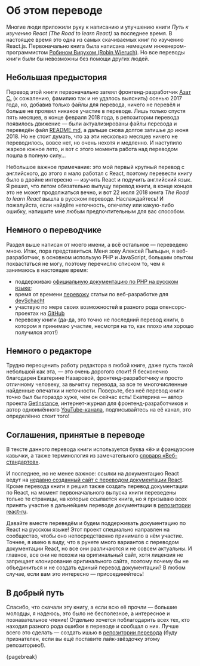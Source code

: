 # Об этом переводе

Многие люди приложили руку к написанию и улучшению книги *Путь к изучению React (The Road to learn React)* за последнее время. В настоящее время это одна из самых скачиваемых книг по изучению React.js. Первоначально книга была написана немецким инженером-программистом [Робином Вирухом (Robin Wieruch)](https://www.robinwieruch.de/). Но все переводы книги были бы невозможны без помощи других людей.

## Небольшая предыстория

Перевод этой книги первоначально затеял фронтенд-разработчик [Азат С.](https://github.com/azat-io) (к сожалению, фамилию так и не удалось выяснить) осенью 2017 года, но, добавив только файлы для перевода, ничего не перевёл и больше не проявил никакое участие в переводе. Лишь только спустя пять месяцев, в конце февраля 2018 года, в репозитории перевода появилось движение — были актуализированы файлы перевода и переведён файл [README.md](https://github.com/the-road-to-learn-react/the-road-to-learn-react-russian/blob/master/README.md), а дальше снова долгое затишье до июня 2018. Но не стоит думать, что за эти несколько месяцев ничего не переводилось, вовсе нет, но очень нехотя и медленно. И наступило жаркое южное лето, и вот с этого момента работа над переводом пошла в полную силу...

Небольшое важное примечание: это мой первый крупный перевод с английского, до этого я мало работал с React, поэтому перевести книгу было в двойне интересно — изучить React и подучить английский язык. Я решил, что летом обязательно выпущу перевод книги, в конце концов это не может продолжаться вечно, и вот 22 июля 2018 книга _The Road to learn React_ вышла в русском переводе. Наслаждайтесь! И пожалуйста, если найдёте неточность, опечатку или какую-либо ошибку, напишите мне любым предпочтительным для вас способом.

## Немного о переводчике

Раздел выше написан от моего имени, а всё остальное — переведено мною. Итак, пора представиться. Меня зову Алексей Пыльцын, я веб-разработчик, в основном использую PHP и JavaScript, большим опытом похвастаться не могу, поэтому перечислю списком то, чем я занимаюсь в настоящее время:

* поддерживаю [официальную документацию по PHP на русском языке](http://docs.php.net/manual/ru/);
* время от времени [перевожу](https://medium.com/@lex111/latest) статьи по веб-разработке для [devSchacht](https://medium.com/devschacht)
* участвую по мере своих возможностей в разного рода опенсорс-проектах на [GitHub](https://github.com/lex111/)
* перевожу книги (да-да, это точно не последний перевод книги, в котором я принимаю участие, несмотря на то, как плохо или хорошо получился этот!)

## Немного о редакторе

Трудно переоценить работу редактора в любой книге, даже пусть такой небольшой как эта, — это очень дорогого стоит! Я бесконечно благодарен Екатерине Назаровой, фронтенд-разработчику и просто отличному человеку, за вычитку перевода, за все те многочисленные найденные опечатки и неточности. Поверьте, без неё перевод книги точно был бы гораздо хуже, чем он сейчас есть! Екатерина — автор проекта [GetInstance](https://getinstance.info), интернет-журнал для фронтенд-разработчиков и автор одноимённого [YouTube-канала](https://www.youtube.com/channel/UCEBHlT_L1ME6e9ixaRPp0wg), подписывайтесь на её канал, это определённо стоит того!

## Соглашения, принятые в переводе

В тексте данного перевода книги используется буква «ё» и французские кавычки, а также терминология из замечательного [словаря «Веб-стандартов»](https://github.com/web-standards-ru/dictionary).

И последнее, но не менее важное: ссылки на документацию React ведут на [недавно созданный сайт с переводом документации React](https://ru.react.js.org/). Кроме перевода книги я решил также создать перевод документации по React, на момент первоначального выпуска книги переведены только те страницы, на которые ссылается книга, но я призываю всех принять участие в дальнейшем переводе документации в [репозитории react-ru](https://github.com/js-rus/react-ru).

Давайте вместе переведём и будем поддерживать документацию по React на русском языке! Этот проект специально направлен на сообщество, чтобы оно непосредственно принимало в нём участие. Точнее, я имею в виду, что в рунете много вариантов с переводом документации React, но все они различаются и не совсем актуальны. И главное, все они не похожи на оригинальный сайт, хотя лицензия не запрещает клонирование оригинального сайта, поэтому почему бы не объединиться и не создать единый перевод документации? В любом случае, если вам это интересно — присоединяйтесь!

## В добрый путь

Спасибо, что скачали эту книгу, а если всю её прочли — большие молодцы, я надеюсь, это было не бесполезное, а интересное и познавательное чтение! Отдельно хочется поблагодарить всех тех, кто находил разного рода ошибки в переводе и сообщал о них. Лучше всего это сделать — создать ишью в [репозитории перевода](https://github.com/the-road-to-learn-react/the-road-to-learn-react-russian) (буду признателен, если вы ещё поставите лайк-звёздочку этому репозиторию!).

{pagebreak}
